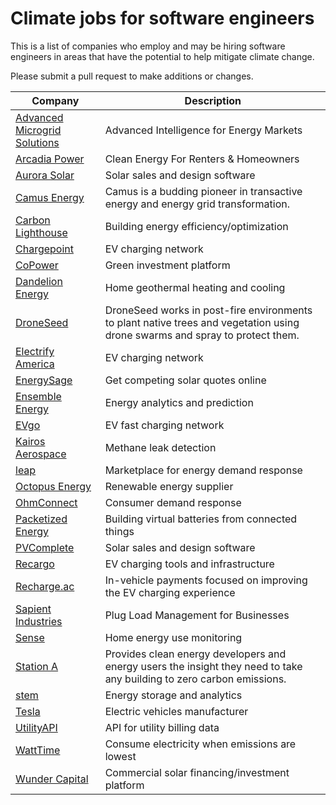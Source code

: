 # Climate jobs for software engineers

This is a list of companies who employ and may be hiring software engineers in areas that have the potential to help mitigate climate change.

Please submit a pull request to make additions or changes.

| Company       | Description   |
| ------------- | ------------- |
| [Advanced Microgrid Solutions](http://www.advmicrogrid.com/careers.html) | Advanced Intelligence for Energy Markets |
| [Arcadia Power](https://www.arcadiapower.com/careers/) | Clean Energy For Renters & Homeowners |
| [Aurora Solar](https://www.aurorasolar.com/careers) | Solar sales and design software |
| [Camus Energy](https://camus.energy/) | Camus is a budding pioneer in transactive energy and energy grid transformation. |
| [Carbon Lighthouse](https://www.carbonlighthouse.com/about-us/careers/) | Building energy efficiency/optimization |
| [Chargepoint](https://www.chargepoint.com/about/opportunities/) | EV charging network |
| [CoPower](https://copower.me/en/company/#careers) | Green investment platform |
| [Dandelion Energy](https://dandelionenergy.com/jobs) | Home geothermal heating and cooling |
| [DroneSeed](https://www.droneseed.co/jobs/) | DroneSeed works in post-fire environments to plant native trees and vegetation using drone swarms and spray to protect them. |
| [Electrify America](https://vwgoa.taleo.net/careersection/volkswagen_of_america/jobsearch.ftl?lang=en) | EV charging network |
| [EnergySage](https://www.energysage.com/about/careers) | Get competing solar quotes online |
| [Ensemble Energy](https://www.ensemble.energy/company/careers.html) | Energy analytics and prediction |
| [EVgo](https://jobs.lever.co/evgo) | EV fast charging network |
| [Kairos Aerospace](https://jobs.lever.co/kairosaerospace) | Methane leak detection |
| [leap](https://www.leap.ac/careers/) | Marketplace for energy demand response |
| [Octopus Energy](https://octopus.energy/careers/) | Renewable energy supplier |
| [OhmConnect](https://www.ohmconnect.com/about-us/jobs) | Consumer demand response |
| [Packetized Energy](https://packetizedenergy.com/careers/) | Building virtual batteries from connected things |
| [PVComplete](https://pvcomplete.com/careers/) | Solar sales and design software |
| [Recargo](https://recargo.com/careers.html) | EV charging tools and infrastructure |
| [Recharge.ac](https://www.recharge.ac/careers/) | In-vehicle payments focused on improving the EV charging experience |
| [Sapient Industries](https://www.sapient.industries/careers/) | Plug Load Management for Businesses |
| [Sense](https://sense.com/careers/) | Home energy use monitoring |
| [Station A](https://stationa.com/company#careers) | Provides clean energy developers and energy users the insight they need to take any building to zero carbon emissions. |
| [stem](https://stem.silkroad.com/) | Energy storage and analytics |
| [Tesla](https://www.tesla.com/careers) | Electric vehicles manufacturer |
| [UtilityAPI](https://utilityapi.com/jobs) | API for utility billing data |
| [WattTime](https://watttime.recruiterbox.com/) | Consume electricity when emissions are lowest |
| [Wunder Capital](https://www.wundercapital.com/hustle) | Commercial solar financing/investment platform |
